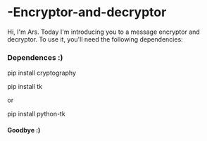 # -Encryptor-and-decryptor

Hi, I'm Ars. Today I'm introducing you to a message encryptor and decryptor. To use it, you'll need the following dependencies:

### Dependences :)

pip install cryptography

pip install tk 

or 

pip install python-tk


#### Goodbye :)

